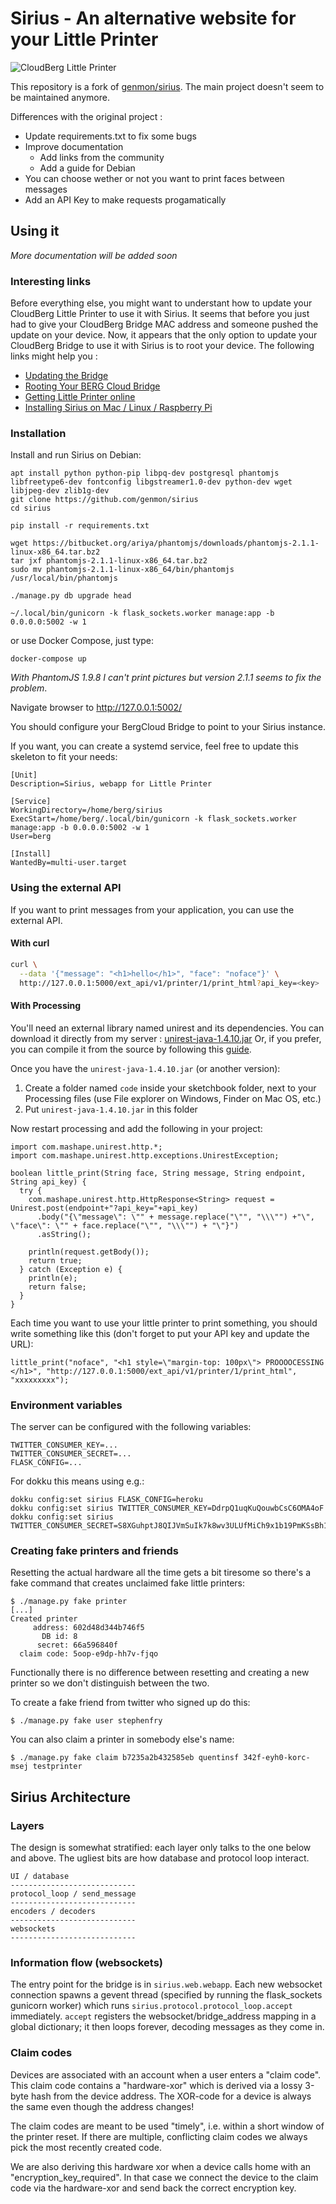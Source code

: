 # Sirius - An alternative website for your Little Printer

![CloudBerg Little Printer](https://i.vimeocdn.com/video/222115839_1280x720.jpg)

This repository is a fork of [genmon/sirius](https://github.com/genmon/sirius).
The main project doesn't seem to be maintained anymore.

Differences with the original project :

 * Update requirements.txt to fix some bugs
 * Improve documentation
   * Add links from the community
   * Add a guide for Debian
 * You can choose wether or not you want to print faces between messages
 * Add an API Key to make requests progamatically

## Using it

*More documentation will be added soon*

### Interesting links

Before everything else, you might want to understant how to update your CloudBerg Little Printer to use it with Sirius. It seems that before you just had to give your CloudBerg Bridge MAC address and someone pushed the update on your device. Now, it appears that the only option to update your CloudBerg Bridge to use it with Sirius is to root your device. The following links might help you :

  * [Updating the Bridge](https://github.com/genmon/sirius/wiki/Updating-the-Bridge)
  * [Rooting Your BERG Cloud Bridge](http://pipt.github.io/2013/04/15/rooting-berg-cloud-bridge.html)
  * [Getting Little Printer online](http://joerick.me/hardware/2017/03/09/little-printer)
  * [Installing Sirius on Mac / Linux / Raspberry Pi](https://gist.github.com/hako/f8944cfa7b8fb8115f6d)

### Installation

Install and run Sirius on Debian:

```
apt install python python-pip libpq-dev postgresql phantomjs libfreetype6-dev fontconfig libgstreamer1.0-dev python-dev wget libjpeg-dev zlib1g-dev
git clone https://github.com/genmon/sirius
cd sirius

pip install -r requirements.txt

wget https://bitbucket.org/ariya/phantomjs/downloads/phantomjs-2.1.1-linux-x86_64.tar.bz2
tar jxf phantomjs-2.1.1-linux-x86_64.tar.bz2
sudo mv phantomjs-2.1.1-linux-x86_64/bin/phantomjs /usr/local/bin/phantomjs

./manage.py db upgrade head

~/.local/bin/gunicorn -k flask_sockets.worker manage:app -b 0.0.0.0:5002 -w 1
```
or use Docker Compose, just type:

```
docker-compose up
```

*With PhantomJS 1.9.8 I can't print pictures but version 2.1.1 seems to fix the problem*.

Navigate browser to http://127.0.0.1:5002/

You should configure your BergCloud Bridge to point to your Sirius instance.

If you want, you can create a systemd service, feel free to update this skeleton to fit your needs:

```
[Unit]
Description=Sirius, webapp for Little Printer

[Service]
WorkingDirectory=/home/berg/sirius
ExecStart=/home/berg/.local/bin/gunicorn -k flask_sockets.worker manage:app -b 0.0.0.0:5002 -w 1
User=berg

[Install]
WantedBy=multi-user.target
```

### Using the external API

If you want to print messages from your application, you can use the external API.


#### With curl

```bash
curl \
  --data '{"message": "<h1>hello</h1>", "face": "noface"}' \
  http://127.0.0.1:5000/ext_api/v1/printer/1/print_html?api_key=<key>
```

#### With Processing

You'll need an external library named unirest and its dependencies.
You can download it directly from my server : [unirest-java-1.4.10.jar](https://cloud.deuxfleurs.fr/f/685c77efbd/?raw=1)
Or, if you prefer, you can compile it from the source by following this [guide](http://blog.mashape.com/installing-unirest-java-with-the-maven-assembly-plugin/).

Once you have the `unirest-java-1.4.10.jar` (or another version):

  1. Create a folder named `code` inside your sketchbook folder, next to your Processing files (use File explorer on Windows, Finder on Mac OS, etc.)
  2. Put `unirest-java-1.4.10.jar` in this folder

Now restart processing and add the following in your project:

```processing
import com.mashape.unirest.http.*;
import com.mashape.unirest.http.exceptions.UnirestException;

boolean little_print(String face, String message, String endpoint, String api_key) {
  try {
    com.mashape.unirest.http.HttpResponse<String> request = Unirest.post(endpoint+"?api_key="+api_key)
      .body("{\"message\": \"" + message.replace("\"", "\\\"") +"\", \"face\": \"" + face.replace("\"", "\\\"") + "\"}")
      .asString();

    println(request.getBody());
    return true;
  } catch (Exception e) {
    println(e);
    return false;
  }
}

```

Each time you want to use your little printer to print something, you should write something like this (don't forget to put your API key and update the URL):

```processing
little_print("noface", "<h1 style=\"margin-top: 100px\"> PROOOOCESSING </h1>", "http://127.0.0.1:5000/ext_api/v1/printer/1/print_html", "xxxxxxxxx");
```

### Environment variables

The server can be configured with the following variables:

```
TWITTER_CONSUMER_KEY=...
TWITTER_CONSUMER_SECRET=...
FLASK_CONFIG=...
```

For dokku this means using e.g.:

```
dokku config:set sirius FLASK_CONFIG=heroku
dokku config:set sirius TWITTER_CONSUMER_KEY=DdrpQ1uqKuQouwbCsC6OMA4oF
dokku config:set sirius TWITTER_CONSUMER_SECRET=S8XGuhptJ8QIJVmSuIk7k8wv3ULUfMiCh9x1b19PmKSsBh1VDM
```

### Creating fake printers and friends

Resetting the actual hardware all the time gets a bit tiresome so
there's a fake command that creates unclaimed fake little printers:

```console
$ ./manage.py fake printer
[...]
Created printer
     address: 602d48d344b746f5
       DB id: 8
      secret: 66a596840f
  claim code: 5oop-e9dp-hh7v-fjqo
```

Functionally there is no difference between resetting and creating a new printer so we don't distinguish between the two.

To create a fake friend from twitter who signed up do this:

```console
$ ./manage.py fake user stephenfry
```

You can also claim a printer in somebody else's name:

```console
$ ./manage.py fake claim b7235a2b432585eb quentinsf 342f-eyh0-korc-msej testprinter
```

## Sirius Architecture

### Layers

The design is somewhat stratified: each layer only talks to the one
below and above. The ugliest bits are how database and protocol loop
interact.

```
UI / database
----------------------------
protocol_loop / send_message
----------------------------
encoders / decoders
----------------------------
websockets
----------------------------
```

### Information flow (websockets)

The entry point for the bridge is in `sirius.web.webapp`. Each new
websocket connection spawns a gevent thread (specified by running the
flask_sockets gunicorn worker) which runs
`sirius.protocol.protocol_loop.accept` immediately. `accept` registers
the websocket/bridge_address mapping in a global dictionary; it then
loops forever, decoding messages as they come in.


### Claim codes

Devices are associated with an account when a user enters a "claim
code". This claim code contains a "hardware-xor" which is derived via
a lossy 3-byte hash from the device address. The XOR-code for a device
is always the same even though the address changes!

The claim codes are meant to be used "timely", i.e. within a short
window of the printer reset. If there are multiple, conflicting claim
codes we always pick the most recently created code.

We are also deriving this hardware xor when a device calls home with
an "encryption_key_required". In that case we connect the device to
the claim code via the hardware-xor and send back the correct
encryption key.
